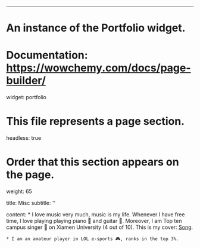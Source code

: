 ---
# An instance of the Portfolio widget.
# Documentation: https://wowchemy.com/docs/page-builder/
widget: portfolio

# This file represents a page section.
headless: true

# Order that this section appears on the page.
weight: 65

title: Misc
subtitle: ''

content:
    * I love music very much, music is my life. Whenever I have free time, I love playing playing piano 🎹 and guitar 🎸. Moreover, I am Top ten campus singer 🎤 on Xiamen University (4 out of 10). This is my cover: [Song](https://www.bilibili.com/video/BV1ia411H7zd/?spm_id_from=333.999.0.0&vd_source=f897b4c0bc25b1ed5e4b339cad5048d5).


    * I am an amateur player in LOL e-sports 🎮, ranks in the top 3%.